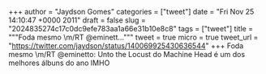 
+++
author = "Jaydson Gomes"
categories = ["tweet"]
date = "Fri Nov 25 14:10:47 +0000 2011"
draft = false
slug = "2024835274c17c0dc9efe783aa1a66e31b10e8c8"
tags = ["tweet"]
title = """Foda mesmo &#92;m/RT @eminett..."""
tweet = true
micro = true
tweet_url = "https://twitter.com/jaydson/status/140069925430636544"
+++
Foda mesmo \m/RT @eminetto: Unto the Locust do Machine Head é um dos melhores álbuns do ano IMHO
